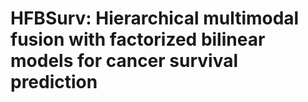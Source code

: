 # HFBSurv: Hierarchical multimodal fusion with factorized bilinear models for cancer survival prediction
